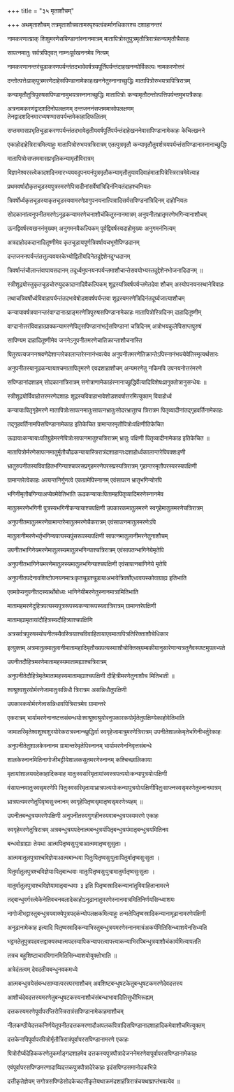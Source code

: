 +++
title = "३५ मृताशौचम्"

+++
अथमृताशौचम् तत्रमृताशौचवतामस्पृश्यत्वंकर्मानधिकारश्च दशाहानन्तरं

नामकरणात्प्राक्‌ शिशुमरणेसपिण्डानांस्नानमात्रम् मातापित्रोस्तुपुत्रमृतौत्रिरात्रंकन्यामृतौचैकाहः

सापत्नमातुः सर्वत्रपितृवत् नाम्नःपूर्वखननमेव नित्यम्

नामकरणानन्तरंचूडाकरणपर्यन्तंतदभावेवर्षत्रयपूर्तिपर्यन्तंदाहखनन्योर्विकल्पः नामकरणोत्तरं

दन्तोत्पत्तेःप्राक्‌पुत्रमरणेदाहेसपिण्डानामेकाहःखननेतुस्नानाच्छुद्धिः मातापित्रोरुभयत्रापित्रिरात्रम्

कन्यामृतौतुत्रिपुरुषसपिण्डानामुभयत्रस्नानाच्छुद्धिः मातापित्रोः कन्यामृतौदन्तोत्पत्तिपर्यन्तमुभयत्रैकाहः

अत्रनामकरणंद्वादशदिनोपलक्षणम् दन्तजननंसप्तममासोपलक्षणम् तेनद्वादशदिनमारभ्यषण्मासपर्यन्तमेकाहादिफलितम्

सप्तममासप्रभृतिचूडाकरणपर्यन्तंतदभावेतृतीयवर्षपूर्तिपर्यन्तंदाहेखननेवासपिण्डानामेकाहः केचित्खनने

एकाहोदाहेत्रिरात्रमित्याहुः मातापित्रोरुभयत्रत्रिरात्रम् एतत्पुत्रमृतौ कन्यामृतौतुवर्शत्रयपर्यन्तंसपिण्डानास्नानाच्छुद्धिः

मातापित्रोःसप्तममासप्रभृतिकन्यामृतौविरात्रम्

विज्ञानेश्वरस्त्वेकादशदिनमारभ्ययवदुपनयनंपुत्रमृतौकन्यामृतौतुयावदिवाहंमातापित्रेस्त्रिरात्रमेवेत्याह

प्रथमवर्षादौकृतचूडस्यपुत्रस्मरणेपित्रादीनांसर्वेषांत्रिदिनंनियतंदाहश्चनियतः

त्रिवर्षोर्ध्वकृतचूडस्याकृतचूडस्यवामरणेप्रागुपनयनात्पित्रादिसर्वसपिण्डनांत्रिदिनम् दाहोनियतः

सोदकानांत्वनुपनीतमरणेऽनूढकन्यामरणेचनाशौचंकितुस्नानमात्रम् अनुपनीतभ्रातृमरणेभगिन्यानाशौचम्

ऊनद्विवर्षस्यखननंमुख्यम् अनुगमनवैकल्पिकम् पूर्वद्विवर्षस्यदाहोमुख्यः अनुगमनंनित्यम्

अत्रदाहोदकदानादितूष्णीमेव कृतचूडायपूर्णत्रिवर्षायचभूमौपिण्डदानम्

दन्तजननपर्यन्तंतत्तुल्यवयस्केभ्योद्वितीयदिनेतदुद्देशेनदुग्धदानम्

त्रिवर्षान्तंचौलान्तंवापायसदानम् तदूर्ध्वमुपनयनपर्यन्तमाशौचान्तेसवयोभ्यस्तदुद्देशेनभोजनादिदानम् ॥

स्त्रीशूद्रयोस्तुकृतचूडचोरप्युदकादानादिवैकल्पिकम् शूद्रस्यत्रिवर्षपर्यन्तमेतदेवा शौचम् अस्योपनयनस्थानेविवाहः

तथाचत्रिवर्षोर्ध्वविवाहापर्यन्तंतदभावेषोडशवर्षपर्यन्तवा शूद्रस्यमरणेत्रिदिनंतदूर्घ्वजात्याशौचम्

कन्यायावर्षत्रयानन्तरंवाग्दानात्प्राङ्मरणेत्रिपुरुषसपिण्डानामेकाहः मातापित्रोस्त्रिदिनम् दाहादितूष्णीम्

वाग्दानोत्तरंविवाहात्प्राक्कन्यामरणेपितृसपिण्डानांभर्तृसपिण्डानां चत्रिदिनम् अत्रोभयकुलेपिसाप्तपुरुषं

सापिण्यम दाहादितूष्णीमेव जननेऽनुपनीतमरणेचातिक्रान्ताशौचनास्ति

पितुरपत्यजननश्रवणेदेशान्तरेकालान्तरेस्नानंभवत्येव अनुपनीतमरणेतिक्रान्तेऽपिस्नानंभव्त्येवेतिस्मृत्यर्थसारः

अनुपनीतस्यानूढकन्यायाश्चमातापितृमरणे एवदशाहाशौचम् अन्यमरणेतु नकिमपि उपनयनोत्तरंमरणे

सपिण्डानांदशाहम् सोदकानांत्रिरात्रम् सगोत्राणामेकाहंस्नानाच्छुद्धिर्वेत्यादिविशेषःप्रागुक्तोत्रानुसन्धेयः ॥

स्त्रीशूद्रयोर्विवाहोत्तरमरणेदशाहः शूद्रस्यविवाहाभावेशोडशवर्षात्तरमित्युक्तम् विवाहोर्ध्व

कन्यायाःपितृगृहेमरणे मातापित्रोःसापत्नमातुःसापत्नभ्रातुःसोदरभ्रातुश्च त्रिरात्रम पितृव्यादीनांतद्गृहवर्तिनामेकाहः

तद्गृहवर्तिनामपिसपिण्डानामेकाह इतिकेचित ग्रामान्तरमृतौपित्रोःपक्षिणीतिकेचित

ऊढायाःकन्यायाःपतिग्रुहेमरणेपित्रोःसापत्नमातुश्चत्रिरात्रम् भ्रातुः पक्षिणी पितृव्यादीनामेकाह इतिकेचित ॥

मातापित्रोर्मरणेसापत्नमातुर्मृतौचौढकन्यायास्त्रिरात्रंदशाहान्तःदशाहोर्ध्वकालान्तरेपिपक्शःइणी

भ्रातुरुपनीतस्यविवाहितभगिन्याश्चपरसप्रगृहमरणेपरसप्रस्यत्रिरात्रम् गृहान्तरमृतौपरस्परस्यपक्षिणी

ग्रामान्तरेत्वेकाहः अत्यन्तनिर्गुणत्वे एकग्रामेपिस्नानम् एवंसापत्न भ्रातृभगिन्योरपि

भगिनीमृतौबगिन्याअप्येवमेवेतिभाति ऊढकन्यायाःपितामहपितृव्यादिमरणेस्नानमेव

मातुलमरणेभगिनी पुत्रस्यभगिनीकन्यायाश्चपक्षिणी उपकारकमातुलमरणे स्वगृहेमातुलमरणेचत्रिरात्रम्

अनुपनीतमातुलमरणेग्रामान्तरेमातुलमरणेचैकरात्रम् एवंसापत्नमातुलमरणेऽपि

मातुलानीमरणेभर्तृभगिन्यपत्यस्यपुंसरूपस्यपक्षिणी सापत्नमातुलानीमरनेतुनाशौचम्

उपनीतभागिनेयमरणेमातुलस्यमातुलभगिन्याश्चत्रिरात्रम् एवंसापतन्भागिनेयेमृतेपि

अनुपनीतभागिनेयमरणेमातुलस्यमातुलभगिन्याश्चपक्षिणी एवंसापत्नबागिनेये मृतेपि

अनुपनीतपदेनावशिष्टोपनयनमात्रःकृतचूडश्चूडायाअभावेत्रिवर्षोएध्ववयस्कोवाग्राह्य इतिभाति

एवमग्रेप्यनुपनीतदस्यार्थोबोध्यः भागिनेयीमरणेतुस्नानमात्रामितिभाति

मातामहमरणेदुहित्रपत्यस्यपुत्ररूपस्यकन्यारूपस्यवात्रिरात्रम् ग्रामान्तरेपक्षिणी

मातामह्यामृतायांदौहित्रस्यदौहित्र्याश्चपक्षिणि

अत्रसर्वत्रपुरुषस्योपनीतस्यैवस्त्रियाश्चविवाहितायाएवमातापित्रतिरिक्ताशौचेधिकार

इत्युक्तम् अत्रमातुलमातुलानीमातामहादिमृतौख्यपत्यस्याशौचोक्तिस्र्यम्बकीयानुसारेणान्यत्रतुनैवस्पष्टमुपलभ्यते

उपनीतदौहित्रमरणेमातामहस्यमातामह्याश्चत्रिरात्रम्

अनुपनीतेदौहित्रेमृतेमातामहस्यमातामह्याश्चपक्षिणी दौहित्रीमरणेतुनाशौच मितिभाती ॥

श्वश्रूश्वशुरयोर्मरणेजामातुःसन्निधौ त्रिरात्रम असन्निधौतुपक्षिणी

उपकारकयोर्मरणेत्वसन्निधावपित्रिरात्रमेव ग्रामान्तरे

एकरात्रम् भार्यामरणेनानष्टत्तसंबन्धयोःश्वश्रूश्वश्रुयोरनुपकारकयोर्मृतेतुपक्षिण्येकाहोवेतिभाति

जामातरिमृतेश्वशूश्वशुरयोरेकरात्रस्नान्च्छुद्धिर्वा स्वगृहेजामात्रुमरणेत्रिरात्रम् उपनीतेशालकेमृतेभगिनीभर्तुरेकाहः

अनुपनीतेतुशालकेस्नानम ग्रामान्तरेमृतेपिस्नानम् भार्यामरणेननिवृत्तसंबन्धे

शालकेस्नानमितिनागोजीभट्टीयेशालकसुतमरणेस्नानम् कश्चिच्छालिकाया

मृतायांशालयवदेकाहादिकमाह मातुःस्वसरिमृतायांस्वस्त्रपत्ययोःकन्यापुत्रयोःपक्षिणी

वंसापत्नमातुःस्वसृमरणेपि पितुःस्वसरिमृतायाभ्रात्रपत्ययोःकन्यापुत्रयोःपक्षिणीपितुःसाप्त्नस्वसृमरणेतुस्नानमात्रम्

भ्रात्रपत्यमरणेतुपिवृष्वसुःस्नानम् स्वगृहेपितृष्वसृमातृष्वसृमरणेत्र्यहम् ॥

उपनीतबन्धुत्रयमरणेपक्षिणी अनुपनीतस्यगुणहीनस्यवाबन्धुत्रयस्यमरणे एकाहः

स्वगृहेमरणेतुत्रिरात्रम् अत्रबन्धुत्रयपदेनात्मबन्धुत्रयंपितृबन्धुत्रयंमातृबन्धुत्रयमितिनव

बन्धवोग्राह्याः तेयथा आत्मपितृष्वसुःपुत्राआत्ममातृष्वसुसुताः ।

आत्ममातुलपुत्राश्चविज्ञेयाआत्मबान्धवा पितुःपितृष्वसुःपुताःपितुर्मातृष्वसुःसुता ।

पितुर्मातुलपुत्रश्चविज्ञेयाःपितृबान्धवाः मातुःपितृष्वसुःपुत्रामातुर्मातृष्वसुःसुताः ।

मातुर्मातुलपुत्राश्चविज्ञेयामातृबान्धवाः ३ इति पितृष्वस्रादिकन्यानांतुविवाहितानामरने

तद्बान्धुवर्गस्त्वेकेनेतिवचनबलादेकाहोऽनूढानातुमरणेस्नानमात्रमितिनिर्णयसिन्ध्वाशयः

नागोजीभट्टास्तुबन्धुत्रयवाक्येपुत्रपद्कंन्योपलक्षकमित्याहुः तन्मतेपितृष्वस्रादिकन्यानामूढानामरणेपक्षिणी

अनूढानामेकाह इत्यादि पितृष्वस्रादिकन्याभिस्तुबन्धुत्रयमरणेस्नानमात्रंअकर्यमितिसिन्ध्वाशयेनसिध्यति

भट्टमतेतुपुत्रपदवत्तद्वाक्यस्थात्मपदस्यापिकन्यापरत्वापत्त्याकन्याभिरपिबन्धुत्रयाशौचंकार्यमित्यापतति

तत्रच बहुशिष्टाचारविगानमितिसिन्ध्वाशयोयुक्तोभाति ॥

अत्रेदंतत्वम् देवदतीयबन्धुनवकमध्ये

आत्मबन्धुत्रयेसंबन्धसाम्यात्परस्परमाशौचम् अवशिष्टबन्धुषटकेतुबन्धुषटकमरणेदेवदत्तस्य

आशौचंदेवदत्तस्यमरणेतुबन्धुषटकस्यनाशौचंसंबन्धाभावादितिसुधीभिरूह्यम्

दत्तकस्यमरणेपूर्वापरप्तिरोस्त्रिरात्रंसपिण्डानामेकाहमाशौचम्

नीलकण्ठीयेदत्तकनिर्णयेतूपनीतदत्तकमरणादौअपलकपित्रादिसपिण्डानादशाहादिकमेवाशौचमित्युक्तम्

दत्तकेनापिपूर्वापरपित्रोर्मृतौत्रिरात्रंपूर्वापरसपिण्डानामरणे एकाहः

पित्रोरौर्घ्वदेहिककरणेतुकर्माङ्गदशाहमेव दत्तकस्यपुत्रपौत्रादेजननेमरणेवापूर्वापरसपिण्डानामेकाहः

एवंपूर्वापरसपिण्डमरणादाव्पिदत्तकपुत्रपौत्रादेरेकाहः इदंसपिण्डसमानोदकभिन्ने

दत्तीकृतेज्ञेयम् सगोत्रसपिण्डेसोदकेचदत्तीकृतेयथाक्रमंदशाहंत्रिरात्रंचयथाप्राप्तंभवत्येव ॥
